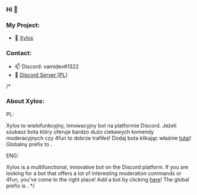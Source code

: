 ### Hi 👋

### My Project:

- 🔭 [Xylos](https://discord.com/oauth2/authorize?client_id=731086931559186473&permissions=8&scope=bot)

### Contact:

- 📫 Discord: vamidev#1322
- 💬 [Discord Server [PL]](https://discord.gg/aT3YcBm)

/*
### About Xylos:

PL:

Xylos to wielofunkcyjny, innowacyjny bot na platformie Discord. Jeżeli szukasz bota który oferuje bardzo dużo ciekawych komendy moderacyjnych czy 4fun to dobrze trafiłeś! Dodaj bota klikając właśnie [tutaj](https://discord.com/oauth2/authorize?client_id=731086931559186473&permissions=8&scope=bot)! Globalny prefix to **.**

ENG:

Xylos is a multifunctional, innovative bot on the Discord platform. If you are looking for a bot that offers a lot of interesting moderation commands or 4fun, you've come to the right place! Add a bot by clicking [here](https://discord.com/oauth2/authorize?client_id=731086931559186473&permissions=8&scope=bot)! The global prefix is **.**
*/
